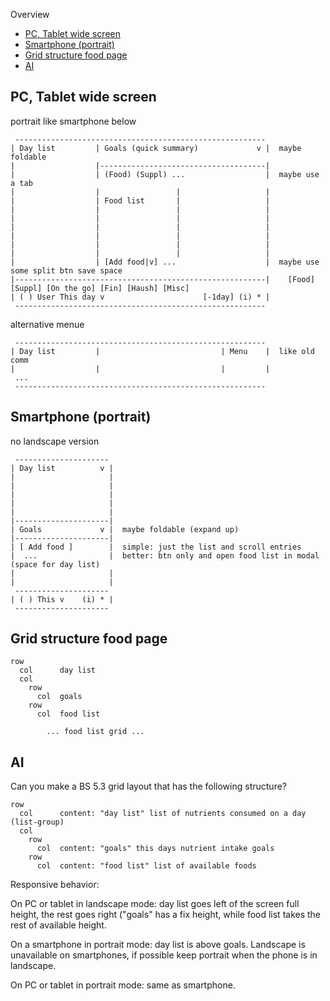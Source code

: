 
Overview

- [PC, Tablet wide screen](#pc-tablet-wide-screen)
- [Smartphone (portrait)](#smartphone-portrait)
- [Grid structure food page](#grid-structure-food-page)
- [AI](#ai)


PC, Tablet wide screen
----------------------------------------------------------

portrait like smartphone below

```
 --------------------------------------------------------
| Day list         | Goals (quick summary)             v |  maybe foldable
|                  |-------------------------------------|
|                  | (Food) (Suppl) ...                  |  maybe use a tab
|                  |                 |                   |
|                  | Food list       |                   |
|                  |                 |                   |
|                  |                 |                   |
|                  |                 |                   |
|                  |                 |                   |
|                  |                 |                   |
|                  |                 |                   |
|                  | [Add food|v] ...                    |  maybe use some split btn save space
|--------------------------------------------------------|    [Food] [Suppl] [On the go] [Fin] [Haush] [Misc]
| ( ) User This day v                      [-1day] (i) * |
 --------------------------------------------------------
```

alternative menue

```
 --------------------------------------------------------
| Day list         |                           | Menu    |  like old comm
|                  |                           |         |
 ...
 --------------------------------------------------------
```


Smartphone (portrait)
----------------------------------------------------------

no landscape version

```
 ---------------------
| Day list          v |
|                     |
|                     |
|                     |
|                     |  
|                     |
|---------------------|
| Goals             v |  maybe foldable (expand up)
|---------------------|
| [ Add food ]        |  simple: just the list and scroll entries
|  ...                |  better: btn only and open food list in modal (space for day list)
|                     |
|                     |  
 ---------------------   
| ( ) This v    (i) * |
 ---------------------
```


Grid structure food page
----------------------------------------------------------

```
row
  col      day list
  col
    row    
      col  goals
    row    
      col  food list

        ... food list grid ...
```


AI
----------------------------------------------------------

Can you make a BS 5.3 grid layout that has the following structure?

```
row
  col      content: "day list" list of nutrients consumed on a day (list-group)
  col
    row    
      col  content: "goals" this days nutrient intake goals
    row    
      col  content: "food list" list of available foods
```

Responsive behavior:

On PC or tablet in landscape mode: day list goes left of the screen full height,
the rest goes right ("goals" has a fix height, while food list takes the rest of
available height.

On a smartphone in portrait mode: day list is above goals. Landscape is unavailable
on smartphones, if possible keep portrait when the phone is in landscape.

On PC or tablet in portrait mode: same as smartphone.
